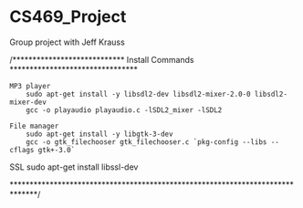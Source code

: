 # CS469_Project
Group project with Jeff Krauss

/**************************** Install Commands ********************************
	
	MP3 player
		sudo apt-get install -y libsdl2-dev libsdl2-mixer-2.0-0 libsdl2-mixer-dev 
		gcc -o playaudio playaudio.c -lSDL2_mixer -lSDL2
	
	File manager
		sudo apt-get install -y libgtk-3-dev
		gcc -o gtk_filechooser gtk_filechooser.c `pkg-config --libs --cflags gtk+-3.0`
    
  SSL
    sudo apt-get install libssl-dev
		
******************************************************************************/
